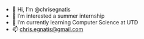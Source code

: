 - 👋 Hi, I’m @chrisegnatis
- 👀 I’m interested a summer internship
- 🌱 I’m currently learning Computer Science at UTD
- 📫 chris.egnatis@gmail.com

<!---
chrisegnatis/chrisegnatis is a ✨ special ✨ repository because its `README.md` (this file) appears on your GitHub profile.
You can click the Preview link to take a look at your changes.
--->
